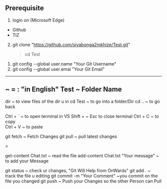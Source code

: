 ## Prerequisite
1. login on (Microsoft Edge)
 - Github
 - TlZ
2. git clone "https://github.com/siyabonga2mkhize/Test.git"
   > cd Test
  
<!-- Config -->
1. git config --global user.name "Your Git Username"
2. git config --global user.emai "Your Git Email"

---
<!-- KEY -->
~ = : "in English" 
Test ~ Folder Name
---

<!--Nav-->
dir ~ to view files of the dir u in 
cd Test ~ to go into a folder/Dir
cd .. ~ to go back



<!-- SHORTCUT -->
Ctrl + ` ~ to open terminal in VS
Shift + ~ Esc to close terminal 
Ctrl + C ~ to copy 		
Ctrl + V ~ to paste



<!-- working with the file -->
git fetch
~ Fetch Changes 
git pull 
~ pull latest changes



<!-- read the file -->>
get-content Chat.txt 
~ read the file 
add-content Chat.txt "Your message"
~ to add your Message 

git status
 ~ check ur changes, "Git Will Help from OnWards"
git add .
~ track the file u editing
git commit -m "Your Comment" 
~you commit on the file you changed
git push 
~ Push your Changes so the other Person can Pull 

